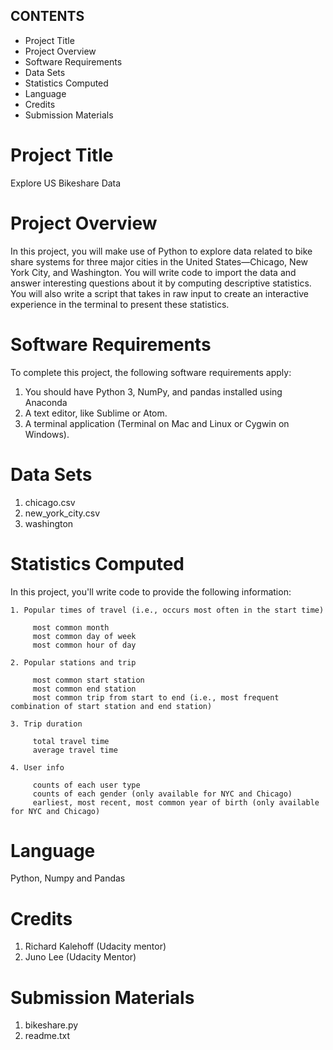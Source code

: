 
CONTENTS
--------

* Project Title
* Project Overview
* Software Requirements
* Data Sets
* Statistics Computed
* Language
* Credits
* Submission Materials

# Project Title
 Explore US Bikeshare Data
	
# Project Overview
  In this project, you will make use of Python to explore data related to bike share systems for three major cities in the United States—Chicago, New York City, and Washington. You will write code to import the data and answer interesting questions about it by computing descriptive statistics. You will also write a script that takes in raw input to create an interactive experience in the terminal to present these statistics.

# Software Requirements
  To complete this project, the following software requirements apply:

  1. You should have Python 3, NumPy, and pandas installed using Anaconda
  2. A text editor, like Sublime or Atom.
  3. A terminal application (Terminal on Mac and Linux or Cygwin on Windows).

# Data Sets
  1. chicago.csv
  2. new_york_city.csv
  3. washington 

# Statistics Computed 
  In this project, you'll write code to provide the following information:

    1. Popular times of travel (i.e., occurs most often in the start time)

         most common month
         most common day of week
         most common hour of day

    2. Popular stations and trip

         most common start station
         most common end station
         most common trip from start to end (i.e., most frequent combination of start station and end station)
      
    3. Trip duration

         total travel time
         average travel time

    4. User info

         counts of each user type
         counts of each gender (only available for NYC and Chicago)
         earliest, most recent, most common year of birth (only available for NYC and Chicago)

# Language 
  Python, Numpy and Pandas

# Credits
   1. Richard Kalehoff (Udacity mentor)
   2. Juno Lee (Udacity Mentor)

#  Submission Materials
   1. bikeshare.py
   2. readme.txt  



